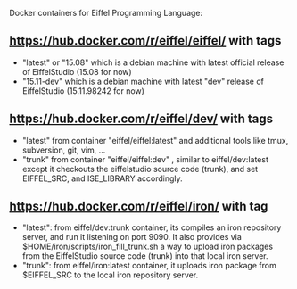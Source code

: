 Docker containers for Eiffel Programming Language:

## https://hub.docker.com/r/eiffel/eiffel/ with tags 
   -  "latest" or "15.08" which is a debian machine with latest official release of EiffelStudio  (15.08 for now)
   -  "15.11-dev" which is a debian machine with latest "dev" release of EiffelStudio  (15.11.98242 for now)

## https://hub.docker.com/r/eiffel/dev/ with tags
   - "latest" from container "eiffel/eiffel:latest" and additional tools like tmux, subversion, git, vim, ...
   - "trunk" from container "eiffel/eiffel:dev" , similar to eiffel/dev:latest  except it checkouts the eiffelstudio source code  (trunk), and set EIFFEL_SRC, and ISE_LIBRARY accordingly.

## https://hub.docker.com/r/eiffel/iron/ with tag
   - "latest": from eiffel/dev:trunk container, its compiles an iron repository server, and run it listening on port 9090.  It also provides via $HOME/iron/scripts/iron_fill_trunk.sh  a way to upload iron packages from the EiffelStudio source code (trunk) into that local iron server.
   - "trunk": from eiffel/iron:latest container, it uploads iron package from $EIFFEL_SRC to the local iron repository server.

